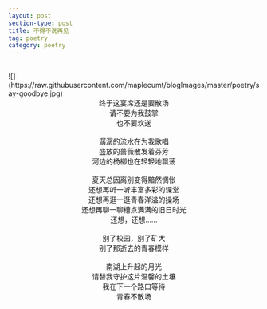 ```yaml
---
layout: post
section-type: post
title: 不得不说再见
tag: poetry
category: poetry
---
```

<br>
![](https://raw.githubusercontent.com/maplecumt/blogImages/master/poetry/say-goodbye.jpg)
<!-- more -->
<center>终于这宴席还是要散场</center>
<center>请不要为我鼓掌</center>
<center>也不要欢送</center>
<br>
<center>潺潺的流水在为我歌唱</center>
<center>盛放的蔷薇散发着芬芳</center>
<center>河边的杨柳也在轻轻地飘荡</center>
<br>
<center>夏天总因离别变得黯然惆怅</center>
<center>还想再听一听丰富多彩的课堂</center>
<center>还想再逛一逛青春洋溢的操场</center>
<center>还想再聊一聊槽点满满的旧日时光</center>
<center>还想，还想……</center>
<br>
<center>别了校园，别了矿大</center>
<center>别了那逝去的青春模样</center>
<br>
<center>南湖上升起的月光</center>
<center>请替我守护这片温馨的土壤</center>
<center>我在下一个路口等待</center>
<center>青春不散场</center>